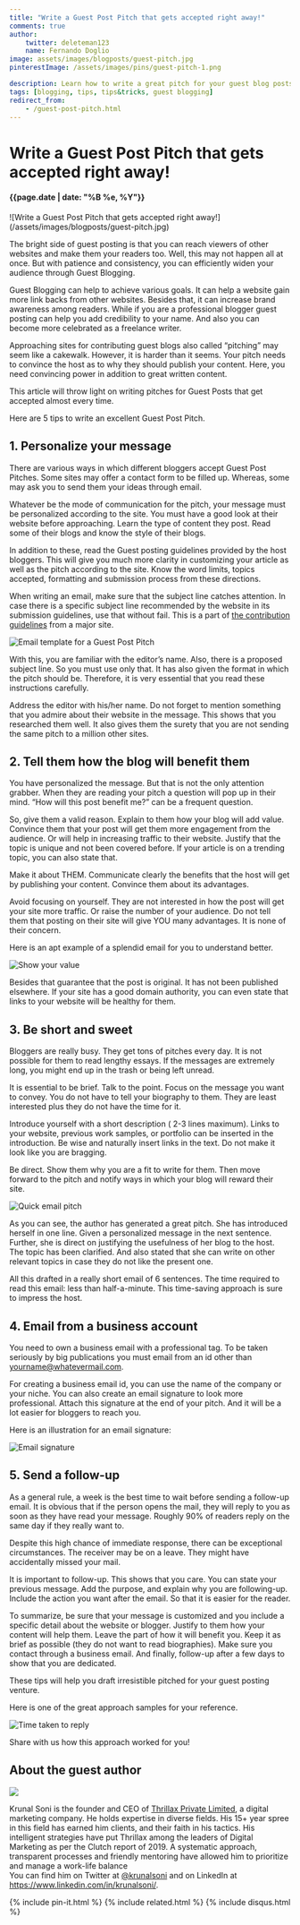 ```yaml
---
title: "Write a Guest Post Pitch that gets accepted right away!"
comments: true
author:
    twitter: deleteman123
    name: Fernando Doglio
image: assets/images/blogposts/guest-pitch.jpg
pinterestImage: /assets/images/pins/guest-pitch-1.png

description: Learn how to write a great pitch for your guest blog posts so others will agree to publish your articles immediately.
tags: [blogging, tips, tips&tricks, guest blogging]
redirect_from:
    - /guest-post-pitch.html
---
```


# Write a Guest Post Pitch that gets accepted right away!
#### {{page.date | date: "%B %e, %Y"}}

<div class="post-header-img" markdown="1">
![Write a Guest Post Pitch that gets accepted right away!](/assets/images/blogposts/guest-pitch.jpg)
</div>

The bright side of guest posting is that you can reach viewers of other websites and make them your readers too. Well, this may not happen all at once. But with patience and consistency, you can efficiently widen your audience through Guest Blogging. 

Guest Blogging can help to achieve various goals. It can help a website gain more link backs from other websites. Besides that, it can increase brand awareness among readers. While if you are a professional blogger guest posting can help you add credibility to your name. And also you can become more celebrated as a freelance writer.

Approaching sites for contributing guest blogs also called “pitching” may seem like a cakewalk. However, it is harder than it seems. Your pitch needs to convince the host as to why they should publish your content.  Here, you need convincing power in addition to great written content.

This article will throw light on writing pitches for Guest Posts that get accepted almost every time.

Here are 5 tips to write an excellent Guest Post Pitch.

## 1. Personalize your message
There are various ways in which different bloggers accept Guest Post Pitches. Some sites may offer a contact form to be filled up. Whereas, some may ask you to send them your ideas through email.

Whatever be the mode of communication for the pitch, your message must be personalized according to the site. You must have a good look at their website before approaching. Learn the type of content they post. Read some of their blogs and know the style of their blogs.

In addition to these, read the Guest posting guidelines provided by the host bloggers. This will give you much more clarity in customizing your article as well as the pitch according to the site. Know the word limits, topics accepted, formatting and submission process from these directions.

When writing an email, make sure that the subject line catches attention. In case there is a specific subject line recommended by the website in its submission guidelines, use that without fail. This is a part of [the contribution guidelines](https://www.shoutmeloud.com/join-shoutmeloud) from a major site.

![Email template for a Guest Post Pitch](/assets/images/guest-pitch-image4.png)

With this, you are familiar with the editor’s name. Also, there is a proposed subject line. So you must use only that. It has also given the format in which the pitch should be. Therefore, it is very essential that you read these instructions carefully.

Address the editor with his/her name. Do not forget to mention something that you admire about their website in the message. This shows that you researched them well. It also gives them the surety that you are not sending the same pitch to a million other sites. 

## 2. Tell them how the blog will benefit them
 You have personalized the message. But that is not the only attention grabber. When they are reading your pitch a question will pop up in their mind. “How will this post benefit me?” can be a frequent question. 

So, give them a valid reason. Explain to them how your blog will add value. Convince them that your post will get them more engagement from the audience. Or will help in increasing traffic to their website. Justify that the topic is unique and not been covered before. If your article is on a trending topic, you can also state that.

Make it about THEM. Communicate clearly the benefits that the host will get by publishing your content. Convince them about its advantages.

Avoid focusing on yourself. They are not interested in how the post will get your site more traffic. Or raise the number of your audience. Do not tell them that posting on their site will give YOU many advantages. It is none of their concern. 

Here is an apt example of a splendid email for you to understand better.


![Show your value](/assets/images/guest-pitch-image6.png)

Besides that guarantee that the post is original. It has not been published elsewhere. If your site has a good domain authority, you can even state that links to your website will be healthy for them. 

## 3. Be short and sweet 
Bloggers are really busy. They get tons of pitches every day. It is not possible for them to read lengthy essays. If the messages are extremely long, you might end up in the trash or being left unread.

It is essential to be brief. Talk to the point. Focus on the message you want to convey. You do not have to tell your biography to them. They are least interested plus they do not have the time for it. 

Introduce yourself with a short description ( 2-3 lines maximum). Links to your website, previous work samples, or portfolio can be inserted in the introduction. Be wise and naturally insert links in the text. Do not make it look like you are bragging. 

Be direct. Show them why you are a fit to write for them. Then move forward to the pitch and notify ways in which your blog will reward their site. 


![Quick email pitch](/assets/images/guest-pitch-image4.png)

As you can see, the author has generated a great pitch. She has introduced herself in one line. Given a personalized message in the next sentence. Further, she is direct on justifying the usefulness of her blog to the host. The topic has been clarified. And also stated that she can write on other relevant topics in case they do not like the present one. 

All this drafted in a really short email of 6 sentences. The time required to read this email: less than half-a-minute. This time-saving approach is sure to impress the host. 

## 4. Email from a business account
You need to own a business email with a professional tag. To be taken seriously by big publications you must email from an id other than yourname@whatevermail.com. 

For creating a business email id, you can use the name of the company or your niche. You can also create an email signature to look more professional. Attach this signature at the end of your pitch. And it will be a lot easier for bloggers to reach you. 

Here is an illustration for an email signature:


![Email signature](/assets/images/guest-pitch-image2.jpg)

## 5. Send a follow-up
As a general rule, a week is the best time to wait before sending a follow-up email. It is obvious that if the person opens the mail, they will reply to you as soon as they have read your message. Roughly 90% of readers reply on the same day if they really want to. 
 

Despite this high chance of immediate response, there can be exceptional circumstances. The receiver may be on a leave. They might have accidentally missed your mail. 

It is important to follow-up. This shows that you care. You can state your previous message. Add the purpose, and explain why you are following-up. Include the action you want after the email. So that it is easier for the reader. 

To summarize, be sure that your message is customized and you include a specific detail about the website or blogger. Justify to them how your content will help them. Leave the part of how it will benefit you. Keep it as brief as possible (they do not want to read biographies). Make sure you contact through a business email. And finally, follow-up after a few days to show that you are dedicated.

These tips will help you draft irresistible pitched for your guest posting venture. 

Here is one of the great approach samples for your reference.


![Time taken to reply](/assets/images/guest-pitch-image1.png)


Share with us how this approach worked for you!

## About the guest author
<div class="guest-author" >
<img src="/assets/images/krunal-soni.jpg" class="author-pic" />
<p >
Krunal Soni is the founder and CEO of <a href="https://www.thrillax.com/" >Thrillax Private Limited</a>, a digital marketing company. He holds expertise in diverse fields. His 15+ year spree in this field has earned him clients, and their faith in his tactics. His intelligent strategies have put Thrillax among the leaders of Digital Marketing as per the Clutch report of 2019. A systematic approach, transparent processes and friendly mentoring have allowed him to prioritize and manage a work-life balance
<br/>
You can find him on Twitter at <a href="https://twitter.com/krunalsoni" target="_blank">@krunalsoni</a> and on LinkedIn at <a href="https://www.linkedin.com/in/krunalsoni/" target="_blank">https://www.linkedin.com/in/krunalsoni/</a>.
</p>
</div>


<div class="sharethis-inline-share-buttons"></div>
                        
{% include pin-it.html %}
{% include related.html %}
{% include disqus.html %}